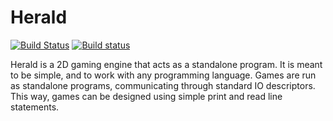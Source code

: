 # Herald

[![Build Status](https://travis-ci.org/tay10r/herald.svg?branch=master)](https://travis-ci.org/tay10r/herald)
[![Build status](https://ci.appveyor.com/api/projects/status/sde25wfepl82mq84?svg=true)](https://ci.appveyor.com/project/tay10r/herald)

Herald is a 2D gaming engine that acts as a standalone program.
It is meant to be simple, and to work with any programming language.
Games are run as standalone programs, communicating through standard
IO descriptors. This way, games can be designed using simple print
and read line statements.
